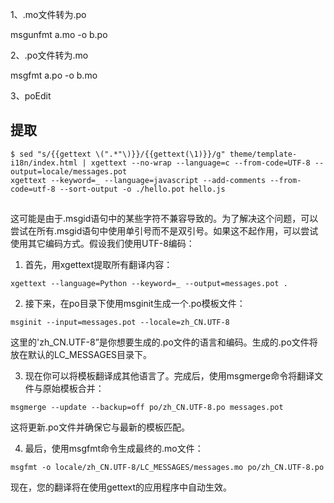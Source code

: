 1、.mo文件转为.po

  msgunfmt a.mo -o b.po

2、.po文件转为.mo

  msgfmt a.po -o b.mo

3、poEdit

## 提取

```shell
$ sed "s/{{gettext \(".*"\)}}/{{gettext(\1)}}/g" theme/template-i18n/index.html | xgettext --no-wrap --language=c --from-code=UTF-8 --output=locale/messages.pot 
xgettext --keyword=_ --language=javascript --add-comments --from-code=utf-8 --sort-output -o ./hello.pot hello.js
```

## 

这可能是由于.msgid语句中的某些字符不兼容导致的。为了解决这个问题，可以尝试在所有.msgid语句中使用单引号而不是双引号。如果这不起作用，可以尝试使用其它编码方式。假设我们使用UTF-8编码：

1. 首先，用xgettext提取所有翻译内容：
```shell
xgettext --language=Python --keyword=_ --output=messages.pot .
```
2. 接下来，在po目录下使用msginit生成一个.po模板文件：
```shell
msginit --input=messages.pot --locale=zh_CN.UTF-8
```
这里的'zh_CN.UTF-8”是你想要生成的.po文件的语言和编码。生成的.po文件将放在默认的LC_MESSAGES目录下。

3. 现在你可以将模板翻译成其他语言了。完成后，使用msgmerge命令将翻译文件与原始模板合并：
```shell
msgmerge --update --backup=off po/zh_CN.UTF-8.po messages.pot
```
这将更新.po文件并确保它与最新的模板匹配。

4. 最后，使用msgfmt命令生成最终的.mo文件：
```shell
msgfmt -o locale/zh_CN.UTF-8/LC_MESSAGES/messages.mo po/zh_CN.UTF-8.po
```
现在，您的翻译将在使用gettext的应用程序中自动生效。
